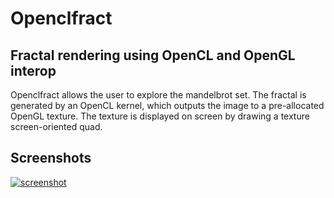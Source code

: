 Openclfract
============

## Fractal rendering using OpenCL and OpenGL interop

Openclfract allows the user to explore the mandelbrot set. The fractal is generated by an OpenCL kernel,
which outputs the image to a pre-allocated OpenGL texture. The texture is displayed on screen by drawing a
texture screen-oriented quad.

Screenshots
-----------

[![screenshot](https://bitbucket.org/maattam/openclfract/raw/2eab9d104cecdb8cbc7f7f1f85475f13629a3afc/images/openclfract.jpg)](https://bitbucket.org/maattam/openclfract/raw/2eab9d104cecdb8cbc7f7f1f85475f13629a3afc/images/openclfract.jpg)